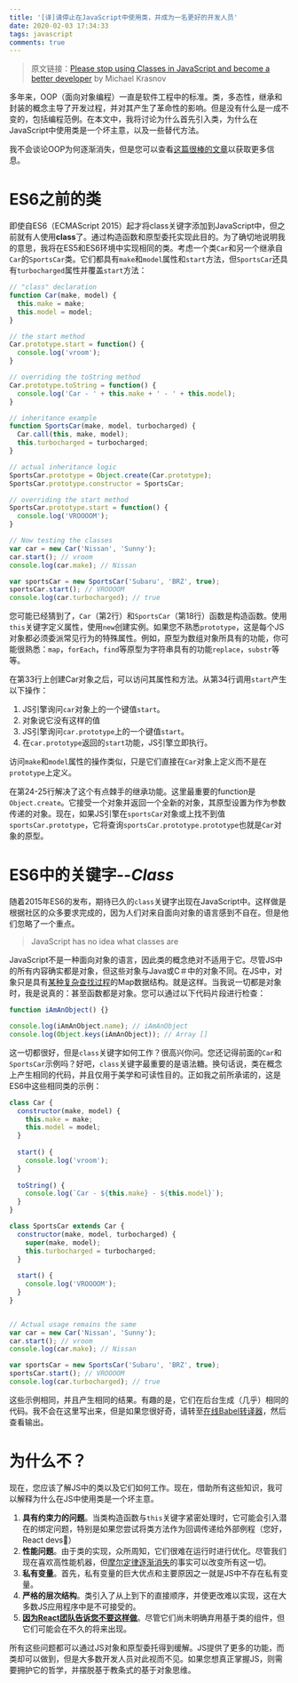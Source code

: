 ```yaml
---
title: '[译]请停止在JavaScript中使用类，并成为一名更好的开发人员'
date: 2020-02-03 17:34:33
tags: javascript
comments: true
---
```


>原文链接：[Please stop using Classes in JavaScript and become a better developer](https://medium.com/javascript-in-plain-english/please-stop-using-classes-in-javascript-and-become-a-better-developer-a185c9fbede1) by Michael Krasnov

多年来，OOP（面向对象编程）一直是软件工程中的标准。类，多态性，继承和封装的概念主导了开发过程，并对其产生了革命性的影响。但是没有什么是一成不变的，包括编程范例。在本文中，我将讨论为什么首先引入类，为什么在JavaScript中使用类是一个坏主意，以及一些替代方法。

我不会谈论OOP为何逐渐消失，但是您可以查看[这篇很棒的文章](https://medium.com/better-programming/object-oriented-programming-the-trillion-dollar-disaster-92a4b666c7c7)以获取更多信息。

# ES6之前的类
即使自ES6（ECMAScript 2015）起才将class关键字添加到JavaScript中，但之前就有人使用**class**了。通过构造函数和原型委托实现此目的。为了确切地说明我的意思，我将在ES5和ES6环境中实现相同的类。考虑一个类`Car`和另一个继承自`Car`的`SportsCar`类。它们都具有`make`和`model`属性和`start`方法，但`SportsCar`还具有`turbocharged`属性并覆盖`start`方法：
```javascript
// "class" declaration
function Car(make, model) {
  this.make = make;
  this.model = model;
}

// the start method
Car.prototype.start = function() {
  console.log('vroom');
}

// overriding the toString method
Car.prototype.toString = function() {
  console.log('Car - ' + this.make + ' - ' + this.model);
}

// inheritance example
function SportsCar(make, model, turbocharged) {
  Car.call(this, make, model);
  this.turbocharged = turbocharged;
}

// actual inheritance logic
SportsCar.prototype = Object.create(Car.prototype);
SportsCar.prototype.constructor = SportsCar;

// overriding the start method
SportsCar.prototype.start = function() {
  console.log('VROOOOM');
}

// Now testing the classes
var car = new Car('Nissan', 'Sunny');
car.start(); // vroom
console.log(car.make); // Nissan

var sportsCar = new SportsCar('Subaru', 'BRZ', true);
sportsCar.start(); // VROOOOM
console.log(car.turbocharged); // true
```
您可能已经猜到了，`Car`（第2行）和`SportsCar`（第18行）函数是构造函数。使用`this`关键字定义属性，使用`new`创建实例。如果您不熟悉`prototype`，这是每个JS对象都必须委派常见行为的特殊属性。例如，原型为数组对象所具有的功能，你可能很熟悉：`map`，`forEach`，`find`等原型为字符串具有的功能`replace`，`substr`等等。

在第33行上创建Car对象之后，可以访问其属性和方法。从第34行调用`start`产生以下操作：

1. JS引擎询问`car`对象上的一个键值`start`。
2. 对象说它没有这样的值
3. JS引擎询问`car.prototype`上的一个键值`start`。
4. 在`car.prototype`返回的`start`功能，JS引擎立即执行。

访问`make`和`model`属性的操作类似，只是它们直接在`Car`对象上定义而不是在`prototype`上定义。

在第24-25行解决了这个有点棘手的继承功能。这里最重要的function是`Object.create`。它接受一个对象并返回一个全新的对象，其原型设置为作为参数传递的对象。现在，如果JS引擎在`sportsCar`对象或上找不到值`sportsCar.prototype`，它将查询`sportsCar.prototype.prototype`也就是`Car`对象的原型。

# ES6中的关键字--*Class*

随着2015年ES6的发布，期待已久的`class`关键字出现在JavaScript中。这样做是根据社区的众多要求完成的，因为人们对来自面向对象的语言感到不自在。但是他们忽略了一个重点。
> JavaScript has no idea what classes are

JavaScript不是一种面向对象的语言，因此类的概念绝对不适用于它。尽管JS中的所有内容确实都是对象，但这些对象与Java或C＃中的对象不同。在JS中，对象只是具有[某种复杂查找过程](https://medium.com/javascript-scene/3-different-kinds-of-prototypal-inheritance-es6-edition-32d777fa16c9)的Map数据结构。就是这样。当我说一切都是对象时，我是说真的：甚至函数都是对象。您可以通过以下代码片段进行检查：
```javascript
function iAmAnObject() {}

console.log(iAmAnObject.name); // iAmAnObject
console.log(Object.keys(iAmAnObject)); // Array []
```
这一切都很好，但是`class`关键字如何工作？很高兴你问。您还记得前面的`Car`和`SportsCar`示例吗？好吧，`class`关键字最重要的是语法糖。换句话说，类在概念上产生相同的代码，并且仅用于美学和可读性目的。正如我之前所承诺的，这是ES6中这些相同类的示例：
```javascript
class Car {
  constructor(make, model) {
    this.make = make;
    this.model = model;
  }
  
  start() {
    console.log('vroom');
  }
  
  toString() {
    console.log(`Car - ${this.make} - ${this.model}`);
  }
}

class SportsCar extends Car {
  constructor(make, model, turbocharged) {
    super(make, model);
    this.turbocharged = turbocharged;
  }
  
  start() {
    console.log('VROOOOM');
  }
}


// Actual usage remains the same
var car = new Car('Nissan', 'Sunny');
car.start(); // vroom
console.log(car.make); // Nissan

var sportsCar = new SportsCar('Subaru', 'BRZ', true);
sportsCar.start(); // VROOOOM
console.log(car.turbocharged); // true
```
这些示例相同，并且产生相同的结果。有趣的是，它们在后台生成（几乎）相同的代码。我不会在这里写出来，但是如果您很好奇，请转至[在线Babel转译器](https://babeljs.io/en/repl#?browsers=&build=&builtIns=false&spec=false&loose=false&code_lz=MYGwhgzhAEDCYCdoG8BQ1rAPYDsIBcEBXYfLBACgFswBrAUwBpoqsATekAShXQ2nwALAJYQAdDQbQAvCzr0A3HwxDRE9pxksNIJRgC-fPgUT4KPNP0y4IWEPTEgsAcwoByAG4IsWKm6560IYYfGQAyoTCOK4WytZ4dg5OrgAG8EgAtNAAJMiq4pL0-tBZufnqHCD6KQF8hoaooJAwYQAO5PgQ6dD0AB749DhsMN2W8QTEpOTU8syslcz4RAgARljAgojO9GyxVhBErfSUhXM6tVblS6vrmwjbbFrXaxtbO4HB0Mb4pua8VtgEvZHC53AA1ABKAHkYVCALL-D6oBqoAD0qOgAEFSEQwCBoEQIGBttAEPQaFEYEJ6NAiVR6KgPIhMMzZDh6AB3OCIdwAOVERJwbmYbjCRBwOAAnojGogxCYEGYAtB0dAvD4qI0bIkQa5gHLCsrVfyoGAcKhGcyIO1FV1WdB2Vy2h07ZRRUQVogiMLoG4AEIQgBaPsIRHotWtLvS8p-ivMChVGMhsPhWqBSVB-oQYmetzeuwTqtD9CAA&debug=false&forceAllTransforms=false&shippedProposals=false&circleciRepo=&evaluate=true&fileSize=false&timeTravel=false&sourceType=module&lineWrap=true&presets=es2015&prettier=true&targets=&version=7.8.0&externalPlugins=)，然后查看输出。

# 为什么不？
现在，您应该了解JS中的类以及它们如何工作。现在，借助所有这些知识，我可以解释为什么在JS中使用类是一个坏主意。

1. **具有约束力的问题**。当类构造函数与`this`关键字紧密处理时，它可能会引入潜在的绑定问题，特别是如果您尝试将类方法作为回调传递给外部例程（您好，React devs👋）
2. **性能问题**。由于类的实现，众所周知，它们很难在运行时进行优化。尽管我们现在喜欢高性能机器，但[摩尔定律逐渐消失](https://en.wikipedia.org/wiki/Moore%27s_law)的事实可以改变所有这一切。
3. **私有变量**。首先，私有变量的巨大优点和主要原因之一就是JS中不存在私有变量。
4. **严格的层次结构**。类引入了从上到下的直接顺序，并使更改难以实现，这在大多数JS应用程序中是不可接受的。
5. [**因为React团队告诉您不要这样做**](https://reactjs.org/docs/hooks-intro.html)。尽管它们尚未明确弃用基于类的组件，但它们可能会在不久的将来出现。

所有这些问题都可以通过JS对象和原型委托得到缓解。JS提供了更多的功能，而类却可以做到，但是大多数开发人员对此视而不见。如果您想真正掌握JS，则需要拥护它的哲学，并摆脱基于教条式的基于对象思维。
